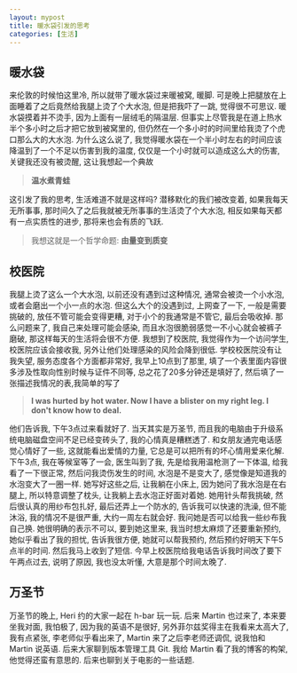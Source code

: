 ```yaml
---
layout: mypost
title: 暖水袋引发的思考
categories: [生活]
---
```

## 暖水袋
来伦敦的时候怕这里冷, 所以就带了暖水袋过来暖被窝, 暖脚. 可是晚上把腿放在上面睡着了之后竟然给我腿上烫了个大水泡, 但是把我吓了一跳, 觉得很不可思议. 暖水袋摸着并不烫手, 因为上面有一层绒毛的隔温层. 但事实上尽管我是在道上热水半个多小时之后才把它放到被窝里的, 但仍然在一个多小时的时间里给我烫了个虎口那么大的大水泡. 为什么这么说了, 我觉得暖水袋在一个半小时左右的时间应该降温到了一个不足以伤害到我的温度, 仅仅是一个小时就可以造成这么大的伤害, 关键我还没有被烫醒, 这让我想起一个典故
> **温水煮青蛙**

这引发了我的思考, 生活难道不就是这样吗? 潜移默化的我们被改变着, 如果我每天无所事事, 那时间久了之后我就被无所事事的生活烫了个大水泡, 相反如果每天都有一点实质性的进步, 那将来也会有质的飞跃. 
> 我想这就是一个哲学命题: **由量变到质变**

## 校医院

我腿上烫了这么一个大水泡, 以前还没有遇到过这种情况, 通常会被烫一个小水泡, 或者会磨出一个小一点的水泡. 但这么大个的没遇到过, 上网查了一下, 一般是需要挑破的, 放任不管可能会变得更糟, 对于小个的我通常是不管它, 最后会吸收掉. 那么问题来了, 我自己来处理可能会感染, 而且水泡很脆弱感觉一不小心就会被裤子磨破, 那这样每天的生活将会很不方便. 我想到了校医院, 我觉得作为一个访问学生, 校医院应该会接收我, 另外让他们处理感染的风险会降到很低. 学校校医院没有让我失望, 服务态度各个方面都非常好, 我早上10点到了那里, 填了一个表里面内容很多涉及性取向性别时候与证件不同等, 总之花了20多分钟还是填好了, 然后填了一张描述我情况的表,我简单的写了
> **I was hurted by hot water. Now I have a blister on my right leg. I don't know how to deal.**

他们告诉我, 下午3点过来看就好了. 当天其实是万圣节, 而且我的电脑由于升级系统电脑磁盘空间不足已经变砖头了, 我的心情真是糟糕透了. 和女朋友通完电话感觉心情好了一些, 这就能看出爱情的力量, 它总是可以把所有的坏心情用爱来化解. 下午3点, 我在等候室等了一会, 医生叫到了我, 先是给我用温枪测了一下体温, 给我看了一下很正常, 然后问我烫伤发生的时间, 水泡是不是变大了, 感觉像是知道我的水泡变大了一圈一样. 她写好这些之后, 让我躺在小床上, 因为她问了我水泡是在右腿上, 所以特意调整了枕头, 让我躺上去水泡正好面对着她. 她用针头帮我挑破, 然后很认真的用纱布包扎好, 最后还弄上一个防水的, 告诉我可以快速的洗澡, 但不能沐浴, 我的情况不是很严重, 大约一周左右就会好. 我问她是否可以给我一些纱布我自己换. 她很明确的表示不可以, 要到她这里来, 我当时想太麻烦了还要重新预约, 她似乎看出了我的担忧, 告诉我很方便, 她就可以帮我预约, 然后预约好明天下午5点半的时间. 然后我马上收到了短信. 今早上校医院给我电话告诉我时间改了要下午两点过去, 说明了原因, 我也没太听懂, 大意是那个时间太晚了.

## 万圣节

万圣节的晚上, Heri 约的大家一起在 h-bar 玩一玩. 后来 Martin 也过来了, 本来要坐我对面, 我怕极了, 因为我的英语不是很好, 另外菲尔兹奖得主在我看来太高大了, 我有点紧张, 李老师似乎看出来了, Martin 来了之后李老师还调侃, 说我怕和 Martin 说英语. 后来大家聊到版本管理工具 Git. 我给 Martin 看了我的博客的构架, 他觉得还蛮有意思的. 后来也聊到关于电影的一些话题. 

